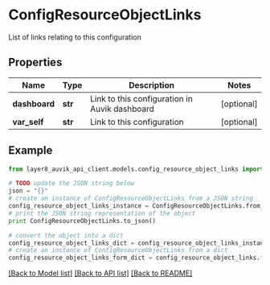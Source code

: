 # ConfigResourceObjectLinks

List of links relating to this configuration

## Properties
Name | Type | Description | Notes
------------ | ------------- | ------------- | -------------
**dashboard** | **str** | Link to this configuration in Auvik dashboard | [optional] 
**var_self** | **str** | Link to this configuration | [optional] 

## Example

```python
from layer8_auvik_api_client.models.config_resource_object_links import ConfigResourceObjectLinks

# TODO update the JSON string below
json = "{}"
# create an instance of ConfigResourceObjectLinks from a JSON string
config_resource_object_links_instance = ConfigResourceObjectLinks.from_json(json)
# print the JSON string representation of the object
print ConfigResourceObjectLinks.to_json()

# convert the object into a dict
config_resource_object_links_dict = config_resource_object_links_instance.to_dict()
# create an instance of ConfigResourceObjectLinks from a dict
config_resource_object_links_form_dict = config_resource_object_links.from_dict(config_resource_object_links_dict)
```
[[Back to Model list]](../README.md#documentation-for-models) [[Back to API list]](../README.md#documentation-for-api-endpoints) [[Back to README]](../README.md)


